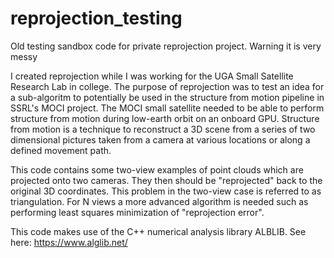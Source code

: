 # reprojection_testing
Old testing sandbox code for private reprojection project. Warning it is very messy

I created reprojection while I was working for the UGA Small Satellite Research Lab in college. The purpose of reprojection was to test an idea for a sub-algoritm to potentially be used in the structure from motion pipeline in SSRL's MOCI project. The MOCI small satellite needed to be able to perform structure from motion during low-earth orbit on an onboard GPU. Structure from motion is a technique to reconstruct a 3D scene from a series of two dimensional pictures taken from a camera at various locations or along a defined movement path.

This code contains some two-view examples of point clouds which are projected onto two cameras. They then should be "reprojected" back to the original 3D coordinates. This problem in the two-view case is referred to as triangulation. For N views a more advanced algorithm is needed such as performing least squares minimization of "reprojection error". 


This code makes use of the C++ numerical analysis library ALBLIB. See here: https://www.alglib.net/
